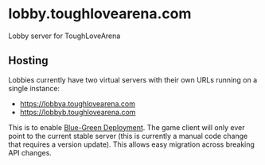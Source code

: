 # lobby.toughlovearena.com

Lobby server for ToughLoveArena

## Hosting

Lobbies currently have two virtual servers with their own URLs running on a single instance:

- https://lobbya.toughlovearena.com
- https://lobbyb.toughlovearena.com

This is to enable [Blue-Green Deployment](https://en.wikipedia.org/wiki/Blue-green_deployment). The game client will only ever point to the current stable server (this is currently a manual code change that requires a version update). This allows easy migration across breaking API changes.
